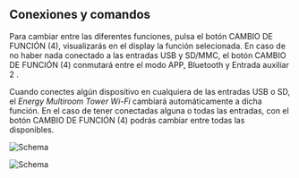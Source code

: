 ## Conexiones y comandos

Para cambiar entre las diferentes funciones, pulsa el botón CAMBIO DE FUNCIÓN (4), visualizarás en el display la función selecionada. En caso de no haber nada conectado a las entradas USB y SD/MMC, el botón CAMBIO DE FUNCIÓN (4) conmutará entre el modo APP, Bluetooth y Entrada auxiliar 2 .

Cuando conectes algún dispositivo en cualquiera de las entradas USB o SD, el *Energy Multiroom Tower Wi-Fi* cambiará automáticamente a dicha función. En el caso de tener conectadas alguna o todas las entradas, con el botón CAMBIO DE FUNCIÓN (4) podrás cambiar entre todas las disponibles.

![Schema](http://static.energysistem.com/images/manuals/42677/56e82ab30f03f.jpg)

![Schema](http://static.energysistem.com/images/manuals/42677/5722380dedb96.jpg)


